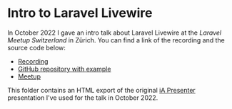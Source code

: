 # Intro to Laravel Livewire

In October 2022 I gave an intro talk about Laravel Livewire at the _Laravel Meetup Switzerland_ in Zürich.
You can find a link of the recording and the source code below:

- [Recording](https://www.youtube.com/watch?v=elNeh95cyZM)
- [GitHub repository with example](https://github.com/stefanzweifel/talk-intro-to-livewire)
- [Meetup](https://www.meetup.com/de-DE/laravel-switzerland-meetup/events/288473420/)

This folder contains an HTML export of the original [iA Presenter](https://ia.net/presenter) presentation I've used for the talk in October 2022.
